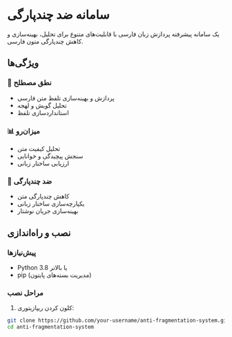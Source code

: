 # سامانه ضد چندپارگی

یک سامانه پیشرفته پردازش زبان فارسی با قابلیت‌های متنوع برای تحلیل، بهینه‌سازی و کاهش چندپارگی متون فارسی.

## ویژگی‌ها

### 🎯 نطق مصطلح
- پردازش و بهینه‌سازی تلفظ متن فارسی
- تحلیل گویش و لهجه
- استانداردسازی تلفظ

### 📊 میزان‌رو
- تحلیل کیفیت متن
- سنجش پیچیدگی و خوانایی
- ارزیابی ساختار زبانی

### 🔄 ضد چندپارگی
- کاهش چندپارگی متن
- یکپارچه‌سازی ساختار زبانی
- بهینه‌سازی جریان نوشتار

## نصب و راه‌اندازی

### پیش‌نیازها
- Python 3.8 یا بالاتر
- pip (مدیریت بسته‌های پایتون)

### مراحل نصب

1. کلون کردن ریپازیتوری:
```bash
git clone https://github.com/your-username/anti-fragmentation-system.git
cd anti-fragmentation-system
